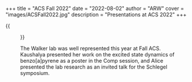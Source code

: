 +++
title = "ACS Fall 2022"
date = "2022-08-02"
author = "ARW"
cover = "images/ACSFall2022.jpg"
description = "Presentations at ACS 2022"
+++

{{<figure src="/images/ACSFall2022.jpg" position="center" style="border-radius: 6px;" >}}

The Walker lab was well represented this year at Fall ACS. Kaushalya presented her work on the excited state dynamics of benzo[a]pyrene as a poster in the Comp session, and Alice presented the lab research as an invited talk for the Schlegel symposium.
